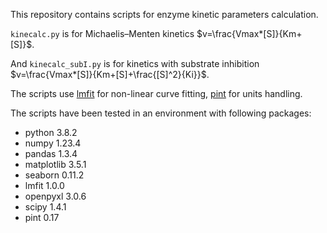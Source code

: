 This repository contains scripts for enzyme kinetic parameters calculation.  

`kinecalc.py` is for Michaelis–Menten kinetics $v=\frac{Vmax*[S]}{Km+[S]}$.  

And `kinecalc_subI.py` is for kinetics with substrate inhibition $v=\frac{Vmax*[S]}{Km+[S]+\frac{[S]^2}{Ki}}$.  

The scripts use [lmfit](https://lmfit.github.io/lmfit-py/model.html) for non-linear curve fitting, [pint](https://pint.readthedocs.io/en/stable/) for units handling. 

The scripts have been tested in an environment with following packages:  
- python 3.8.2
- numpy 1.23.4
- pandas 1.3.4
- matplotlib 3.5.1
- seaborn 0.11.2
- lmfit 1.0.0
- openpyxl 3.0.6
- scipy 1.4.1
- pint 0.17